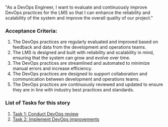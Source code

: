 "As a DevOps Engineer, I want to evaluate and continuously improve DevOps practices for the LMS so that I can enhance the reliability and scalability of the system and improve the overall quality of our project."

### Acceptance Criteria:

1. The DevOps practices are regularly evaluated and improved based on feedback and data from the development and operations teams.
2. The LMS is designed and built with reliability and scalability in mind, ensuring that the system can grow and evolve over time.
3. The DevOps practices are streamlined and automated to minimize manual errors and increase efficiency.
4. The DevOps practices are designed to support collaboration and communication between development and operations teams.
5. The DevOps practices are continuously reviewed and updated to ensure they are in line with industry best practices and standards.

### List of Tasks for this story 

1. [Task 1: Conduct DevOps review](/documentation/templates/theme/initiatives/epics/stories/tasks/task_template_3_6_1.md)
2. [Task 2: Implement DevOps improvements](/documentation/templates/theme/initiatives/epics/stories/tasks/task_template_3_6_2.md)